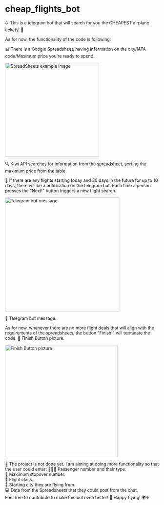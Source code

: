 # cheap_flights_bot
✈️ This is a telegram bot that will search for you the CHEAPEST airplane tickets! 💸

As for now, the functionality of the code is following:

📊 There is a Google Spreadsheet, having information on the city/IATA code/Maximum price you're ready to spend. 
   
<img width="308" alt="SpreadSheets example image" src="https://github.com/aishasalim/cheap_flights_bot/assets/87562264/74e98873-f30f-4463-8f3e-f28fc5dcfe7f">

🔍 Kiwi API searches for information from the spreadsheet, sorting the maximum price from the table.

📅 If there are any flights starting today and 30 days in the future for up to 10 days, there will be a notification on the telegram bot. Each time a person presses the "Next!" button triggers a new flight search.
   
<img width="374" alt="Telegram bot-message" src="https://github.com/aishasalim/cheap_flights_bot/assets/87562264/2db1c02e-5f29-412e-946f-92831775ed26">

💬 Telegram bot message.

As for now, whenever there are no more flight deals that will align with the requirements of the spreadsheets, the button "Finish!" will terminate the code. 🚫 Finish Button picture.

<img width="368" alt="Finish Button picture" src="https://github.com/aishasalim/cheap_flights_bot/assets/87562264/a62204dc-e46d-4104-aa96-4723727198e8">

🔨 The project is not done yet. I am aiming at doing more functionality so that the user could enter:
🧑‍🤝‍🧑 Passenger number and their type. <br> 
🚏 Maximum stopover number. <br> 
🛫 Flight class. <br> 
🌇 Starting city they are flying from. <br> 
💻 Data from the Spreadsheets that they could post from the chat. <br> 
Feel free to contribute to make this bot even better! 🤝 Happy flying! 🌍✈️

